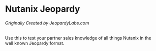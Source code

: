 # Nutanix Jeopardy
###### Originally Created by JeopardyLabs.com

Use this to test your partner sales knowledge of all things Nutanix in the well known Jeopardy format.
